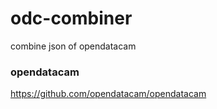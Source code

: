 # odc-combiner
combine json of opendatacam 

### opendatacam
https://github.com/opendatacam/opendatacam
